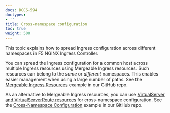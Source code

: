 ```yaml
---
docs: DOCS-594
doctypes:
- ''
title: Cross-namespace configuration
toc: true
weight: 500
---
```


This topic explains how to spread Ingress configuration across different namespaces in F5 NGINX Ingress Controller.

You can spread the Ingress configuration for a common host across multiple Ingress resources using Mergeable Ingress resources. Such resources can belong to the *same* or *different* namespaces. This enables easier management when using a large number of paths. See the [Mergeable Ingress Resources](https://github.com/nginxinc/kubernetes-ingress/tree/v3.6.1/examples/ingress-resources/mergeable-ingress-types) example in our GitHub repo.

As an alternative to Mergeable Ingress resources, you can use [VirtualServer and VirtualServerRoute resources](/nginx-ingress-controller/configuration/virtualserver-and-virtualserverroute-resources/) for cross-namespace configuration. See the [Cross-Namespace Configuration](https://github.com/nginxinc/kubernetes-ingress/tree/v3.6.1/examples/custom-resources/cross-namespace-configuration) example in our GitHub repo.
